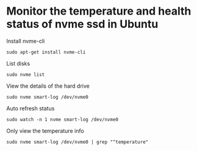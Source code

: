 # Monitor the temperature and health status of nvme ssd in Ubuntu

Install nvme-cli

```
sudo apt-get install nvme-cli
```

List disks

```
sudo nvme list
```

View the details of the hard drive

```
sudo nvme smart-log /dev/nvme0
```

Auto refresh status

```
sudo watch -n 1 nvme smart-log /dev/nvme0
```

Only view the temperature info

```
sudo nvme smart-log /dev/nvme0 | grep "^temperature"
```